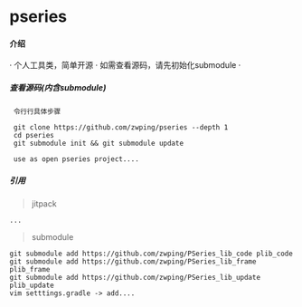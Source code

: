 # pseries

#### 介绍

· 个人工具类，简单开源
· 如需查看源码，请先初始化submodule
· 



##### 查看源码(内含submodule)

```
 令行行具体步骤

 git clone https://github.com/zwping/pseries --depth 1
 cd pseries
 git submodule init && git submodule update
 
 use as open pseries project....

```


##### 引用

> jitpack

```
...
```

> submodule

```
git submodule add https://github.com/zwping/PSeries_lib_code plib_code
git submodule add https://github.com/zwping/PSeries_lib_frame plib_frame
git submodule add https://github.com/zwping/PSeries_lib_update plib_update
vim setttings.gradle -> add....


```
